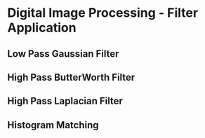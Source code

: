 # Digital Image Processing - Filter Application

## Low Pass Gaussian Filter
## High Pass ButterWorth Filter
## High Pass Laplacian Filter
## Histogram Matching


